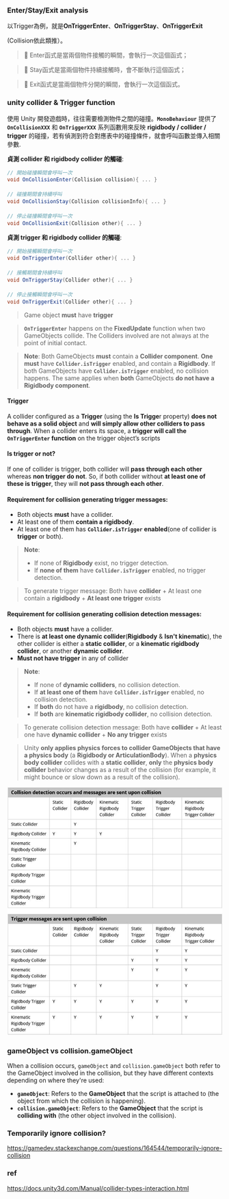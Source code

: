 ### Enter/Stay/Exit analysis

以Trigger為例，就是**OnTriggerEnter**、**OnTriggerStay**、**OnTriggerExit**

(Collision依此類推）。

> 📎 Enter函式是當兩個物件接觸的瞬間，會執行一次這個函式；

> 📎 Stay函式是當兩個物件持續接觸時，會不斷執行這個函式；

> 📎 Exit函式是當兩個物件分開的瞬間，會執行一次這個函式。


### unity collider & Trigger function
使用 Unity 開發遊戲時，往往需要檢測物件之間的碰撞。**`MonoBehaviour`** 提供了 **`OnCollisionXXX`** 和 **`OnTriggerXXX`** 系列函數用來反映 **rigidbody / collider / trigger** 的碰撞，若有偵測到符合對應表中的碰撞條件，就會呼叫函數並傳入相關參數.

**貞測 collider 和 rigidbody collider 的觸碰**: 
```cs
// 開始碰撞瞬間會呼叫一次
void OnCollisionEnter(Collision collision){ ... }　

// 碰撞期間會持續呼叫
void OnCollisionStay(Collision collisionInfo){ ... }

// 停止碰撞瞬間會呼叫一次
void OnCollisionExit(Collision other){ ... }
```

**貞測 trigger 和 rigidbody collider 的觸碰**: 
```cs
// 開始接觸瞬間會呼叫一次
void OnTriggerEnter(Collider other){ ... }

// 接觸期間會持續呼叫
void OnTriggerStay(Collider other){ ... }

// 停止接觸瞬間會呼叫一次
void OnTriggerExit(Collider other){ ... }
```

> Game object **must** have **trigger**

> **`OnTriggerEnter`** happens on the **FixedUpdate** function when two GameObjects collide. The Colliders involved are not always at the point of initial contact.

> **Note**: Both GameObjects **must** contain a **Collider component**. **One must** have **`Collider.isTrigger`** enabled, and contain a **Rigidbody**. If both GameObjects have **`Collider.isTrigger`** enabled, no collision happens. The same applies when **both** GameObjects **do not have a Rigidbody component**.

#### Trigger
A collider configured as a **Trigger** (using the **Is Trigge**r property) **does not behave as a solid object** and **will simply allow other colliders to pass through**. When a collider enters its space, a **trigger will call the `OnTriggerEnter` function** on the trigger object’s scripts

#### Is trigger or not?
If one of collider is trigger, both collider will **pass through each other** whereas **non trigger do not**. So, if both collider without **at least one of these is trigger**, they will **not pass through each other**.

#### Requirement for collision generating trigger messages:
- Both objects **must** have a collider.
- At least one of them **contain a rigidbody**.
- At least one of them has **`Collider.isTrigger` enabled**(one of collider is **trigger** or both).

> **Note**:
> - If none of **Rigidbody** exist, no trigger detection.
> - If **none of them** have **`Collider.isTrigger`** enabled, no trigger detection.

> To generate trigger message: Both have **collider** + At least one contain a **rigidbody** + **At least one trigger** exists

#### Requirement for collision generating collision detection messages:
- Both objects **must** have a collider.
- There is **at least one dynamic collider**(**Rigidbody** & **Isn't kinematic**), the other collider is either a **static collider**, or a **kinematic rigidbody collider**, or another **dynamic collider**.
- **Must not have trigger** in any of collider

> **Note**:
> - If none of **dynamic colliders**, no collision detection.
> - If **at least one of them** have **`Collider.isTrigger`** enabled, no collision detection.
> - If **both** do not have a **rigidbody**, no collision detection.
> - If **both** are **kinematic rigidbody collider**, no collision detection.

> To generate collision detection message: Both have **collider** + At least one have **dynamic collider** + **No any trigger** exists

> Unity **only applies physics forces to collider GameObjects that have a physics body** (a **Rigidbody or ArticulationBody**). When a **physics body collider** collides with a **static collider**, **only** the **physics body collider** behavior changes as a result of the collision (for example, it might bounce or slow down as a result of the collision).

![](./img/trigger&collider.png)

### gameObject vs collision.gameObject
When a collision occurs, `gameObject` and `collision.gameObject` both refer to the GameObject involved in the collision, but they have different contexts depending on where they're used:

-   **`gameObject`**: Refers to the **GameObject** that the script is attached to (the object from which the collision is happening).
-   **`collision.gameObject`**: Refers to the **GameObject** that the script is **colliding with** (the other object involved in the collision).


### Temporarily ignore collision?

https://gamedev.stackexchange.com/questions/164544/temporarily-ignore-collision


### ref
https://docs.unity3d.com/Manual/collider-types-interaction.html

